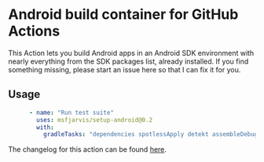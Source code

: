 # Android build container for GitHub Actions

This Action lets you build Android apps in an Android SDK environment with nearly everything from the SDK packages list, already installed. If you find something missing, please start an issue here so that I can fix it for you.

## Usage

```yml
      - name: "Run test suite"
        uses: msfjarvis/setup-android@0.2
        with:
          gradleTasks: "dependencies spotlessApply detekt assembleDebug"
```

The changelog for this action can be found [here](CHANGELOG.md).
